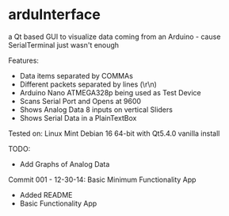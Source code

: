 arduInterface
==============

a Qt based GUI to visualize data coming from an Arduino - cause SerialTerminal just wasn't enough

Features:
- Data items separated by COMMAs
- Different packets separated by lines (\r\n)
- Arduino Nano ATMEGA328p being used as Test Device
- Scans Serial Port and Opens at 9600
- Shows Analog Data 8 inputs on vertical Sliders
- Shows Serial Data in a PlainTextBox

Tested on: Linux Mint Debian 16 64-bit with Qt5.4.0 vanilla install

TODO:
- Add Graphs of Analog Data

Commit 001 - 12-30-14: Basic Minimum Functionality App
- Added README
- Basic Functionality App
